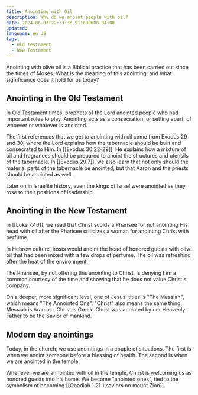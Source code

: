 ```yaml
---
title: Anointing with Oil
description: Why do we anoint people with oil?
date: 2024-06-03T22:33:36.911600600-04:00
updated:
language: en_US
tags:
  - Old Testament
  - New Testament
---
```


Anointing with olive oil is a Biblical practice that has been carried out since the times of Moses. What is the meaning of this anointing, and what significance does it hold for us today?

## Anointing in the Old Testament
In Old Testament times, prophets of the Lord anointed people who had important roles to play. Anointing acts as a consecration, or setting apart, of whoever or whatever is anointed.

The first references that we get to anointing with oil come from Exodus 29 and 30, where the Lord explains how the tabernacle should be built and consecrated to Him. In [[Exodus 30.22-29]], He explains how a mixture of oil and fragrances should be prepared to anoint the structures and utensils of the tabernacle. In [[Exodus 29.7]], we also learn that not only should the material parts of the tabernacle be anointed, but that Aaron and the priests should be anointed as well.

Later on in Israelite history, even the kings of Israel were anointed as they rose to their positions of leadership.

## Anointing in the New Testament

In [[Luke 7.46]], we read that Christ scolds a Pharisee for not anointing His head with oil after the Pharisee criticizes a woman for anointing Christ with perfume.

In Hebrew culture, hosts would anoint the head of honored guests with olive oil that had been mixed with a few drops of perfume. The oil was refreshing after the heat of the environment.

The Pharisee, by not offering this anointing to Christ, is denying him a common courtesy of the time and showing that he does not value Christ's company.

On a deeper, more significant level, one of Jesus' titles is "The Messiah", which means "The Annointed One". "Christ" also means the same thing; Messiah is Aramaic, Christ is Greek. Christ was anointed by our Heavenly Father to be the Savior of mankind.

## Modern day anointings

Today, in the church, we use anointings in a couple of situations. The first is when we anoint someone before a blessing of health. The second is when we are anointed in the temple.

Whenever we are annointed with oil in the temple, Christ is welcoming us as honored guests into his home. We become "anointed ones", tied to the symbolism of becoming [[Obadiah 1.21 1|saviors on mount Zion]].
